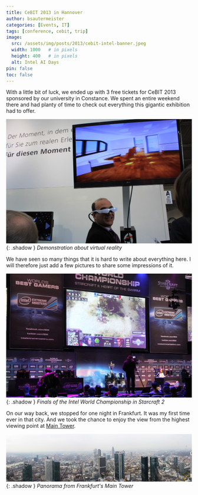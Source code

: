 ```yaml
---
title: CeBIT 2013 in Hannover
author: bsautermeister
categories: [Events, IT]
tags: [conference, cebit, trip]
image:
  src: /assets/img/posts/2013/cebit-intel-banner.jpeg
  width: 1000   # in pixels
  height: 400   # in pixels
  alt: Intel AI Days
pin: false
toc: false
---
```


With a little bit of luck, we ended up with 3 free tickets for CeBIT 2013 sponsored by our university in Constance.
We spent an entire weekend there and had planty of time to check out everything this gigantic exhibition had to offer.

![CeBIT VR](/assets/img/posts/2013/cebit-vr.jpeg){: .shadow }
_Demonstration about virtual reality_

We have seen so many things that it is hard to write about everything here. I will therefore just add a few pictures
to share some impressions of it.

![CeBIT Game Championship](/assets/img/posts/2013/cebit-game-championship.jpeg){: .shadow }
_Finals of the Intel World Championship in Starcraft 2_

On our way back, we stopped for one night in Frankfurt. It was my first time ever in that city. And we took the chance
to enjoy the view from the highest viewing point at [Main Tower](https://en.wikipedia.org/wiki/Main_Tower).

![Frankfurt](/assets/img/posts/2013/frankfurt-panorama.jpeg){: .shadow }
_Panorama from Frankfurt's Main Tower_
